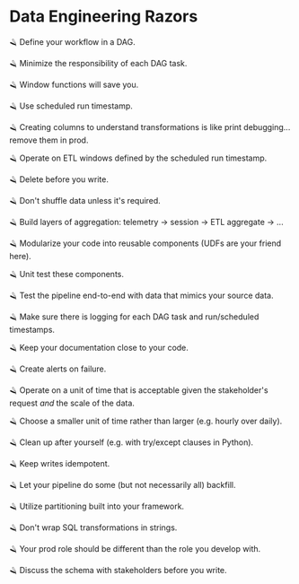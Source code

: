 # Data Engineering Razors

🪒 Define your workflow in a DAG.

🪒 Minimize the responsibility of each DAG task.

🪒 Window functions will save you.

🪒 Use scheduled run timestamp.

🪒 Creating columns to understand transformations is like print debugging... remove them in prod.

🪒 Operate on ETL windows defined by the scheduled run timestamp.

🪒 Delete before you write.

🪒 Don't shuffle data unless it's required.

🪒 Build layers of aggregation: telemetry -> session -> ETL aggregate -> ...

🪒 Modularize your code into reusable components (UDFs are your friend here).

🪒 Unit test these components.

🪒 Test the pipeline end-to-end with data that mimics your source data.

🪒 Make sure there is logging for each DAG task and run/scheduled timestamps.

🪒 Keep your documentation close to your code.

🪒 Create alerts on failure.

🪒 Operate on a unit of time that is acceptable given the stakeholder's request _and_ the scale of the data.

🪒 Choose a smaller unit of time rather than larger (e.g. hourly over daily).

🪒 Clean up after yourself (e.g. with try/except clauses in Python).

🪒 Keep writes idempotent.

🪒 Let your pipeline do some (but not necessarily all) backfill.

🪒 Utilize partitioning built into your framework.

🪒 Don't wrap SQL transformations in strings.

🪒 Your prod role should be different than the role you develop with.

🪒 Discuss the schema with stakeholders before you write.
